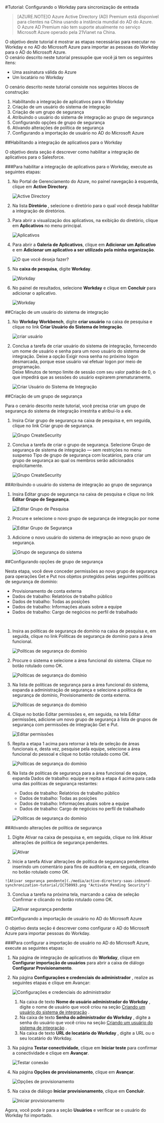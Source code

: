 <properties 
    pageTitle="Tutorial: Configurando o Workday para sincronização de entrada | Microsoft Azure" 
    description="Saiba como usar o Inbound Synchronization com o Active Directory do Azure para habilitar o logon único, provisionamento automatizado e muito mais!" 
    services="active-directory" 
    authors="jeevansd"  
    documentationCenter="na" 
    manager="femila"/>
<tags 
    ms.service="active-directory" 
    ms.devlang="na" 
    ms.topic="article" 
    ms.tgt_pltfrm="na" 
    ms.workload="identity" 
    ms.date="04/06/2016" 
    ms.author="jeedes" />


#<a name="tutorial:-configuring-workday-for-inbound-synchronization"></a>Tutorial: Configurando o Workday para sincronização de entrada
>[AZURE.NOTE]O Azure Active Directory (AD) Premium está disponível para clientes na China usando a instância mundial do AD do Azure.    
O Azure AD Premium não tem suporte atualmente no serviço Microsoft Azure operado pela 21Vianet na China.    

O objetivo deste tutorial é mostrar as etapas necessárias para executar no Workday e no AD do Microsoft Azure para importar as pessoas do Workday para o AD do Microsoft Azure.    
 O cenário descrito neste tutorial pressupõe que você já tem os seguintes itens:  

-   Uma assinatura válida do Azure  
-   Um locatário no Workday  

O cenário descrito neste tutorial consiste nos seguintes blocos de construção:  

1.  Habilitando a integração de aplicativos para o Workday  
2.  Criação de um usuário do sistema de integração  
3.  Criação de um grupo de segurança  
4.  Atribuindo o usuário do sistema de integração ao grupo de segurança  
5.  Configurando opções de grupo de segurança  
6.  Ativando alterações de política de segurança  
7.  Configurando a importação de usuário no AD do Microsoft Azure  

##<a name="enabling-the-application-integration-for-workday"></a>Habilitando a integração de aplicativos para o Workday

O objetivo desta seção é descrever como habilitar a integração de aplicativos para o Salesforce.    

###<a name="to-enable-the-application-integration-for-workday,-perform-the-following-steps:"></a>Para habilitar a integração de aplicativos para o Workday, execute as seguintes etapas:

1.  No Portal de Gerenciamento do Azure, no painel navegação à esquerda, clique em **Active Directory**.    

    ![Active Directory](./media/active-directory-saas-inbound-synchronization-tutorial/IC700993.png "Active Directory")  

2.  Na lista **Diretório** , selecione o diretório para o qual você deseja habilitar a integração de diretórios.    

3.  Para abrir a visualização dos aplicativos, na exibição do diretório, clique em **Aplicativos** no menu principal.    

    ![Aplicativos](./media/active-directory-saas-inbound-synchronization-tutorial/IC700994.png "Applications")  

4.  Para abrir a **Galeria de Aplicativos**, clique em **Adicionar um Aplicativo** e em **Adicionar um aplicativo a ser utilizado pela minha organização**.    

    ![O que você deseja fazer?](./media/active-directory-saas-inbound-synchronization-tutorial/IC700995.png "What do you want to do?")  

5.  Na **caixa de pesquisa**, digite **Workday**.    

    ![Workday](./media/active-directory-saas-inbound-synchronization-tutorial/IC701021.png "Workday")  

6.  No painel de resultados, selecione **Workday** e clique em **Concluir** para adicionar o aplicativo.    

    ![Workday](./media/active-directory-saas-inbound-synchronization-tutorial/IC701022.png "Workday")  

##<a name="creating-an-integration-system-user"></a>Criação de um usuário do sistema de integração

1.  No **Workday Workbench**, digite **criar usuário** na caixa de pesquisa e clique no link **Criar Usuário do Sistema de Integração**.     

    ![criar usuário](./media/active-directory-saas-inbound-synchronization-tutorial/IC750979.png "create user")  

2.  Conclua a tarefa de criar usuário do sistema de integração, fornecendo um nome de usuário e senha para um novo usuário do sistema de integração.  Deixe a opção Exigir nova senha no próximo logon desmarcada, porque esse usuário vai efetuar logon por meio de programação.    
    Deixe Minutos de tempo limite de sessão com seu valor padrão de 0, o que impedirá que as sessões do usuário expirarem prematuramente.    

    ![Criar Usuário do Sistema de Integração](./media/active-directory-saas-inbound-synchronization-tutorial/IC750980.png "Create Integration System User")  

##<a name="creating-a-security-group"></a>Criação de um grupo de segurança

Para o cenário descrito neste tutorial, você precisa criar um grupo de segurança do sistema de integração irrestrita e atribuí-lo a ele.    

1.  Insira Criar grupo de segurança na caixa de pesquisa e, em seguida, clique no link Criar grupo de segurança.     

    ![Grupo CreateSecurity](./media/active-directory-saas-inbound-synchronization-tutorial/IC750981.png "CreateSecurity Group")  

2.  Conclua a tarefa de criar o grupo de segurança.  Selecione Grupo de segurança de sistema de integração — sem restrições no menu suspenso Tipo de grupo de segurança com locatários, para criar um grupo de segurança ao qual os membros serão adicionados explicitamente.     

    ![Grupo CreateSecurity](./media/active-directory-saas-inbound-synchronization-tutorial/IC750982.png "CreateSecurity Group")  

##<a name="assigning-the-integration-system-user-to-the-security-group"></a>Atribuindo o usuário do sistema de integração ao grupo de segurança

1.  Insira Editar grupo de segurança na caixa de pesquisa e clique no link **Editar Grupo de Segurança**.     

    ![Editar Grupo de Pesquisa](./media/active-directory-saas-inbound-synchronization-tutorial/IC750983.png "Edit Security Group")  

2.  Procure e selecione o novo grupo de segurança de integração por nome    

    ![Editar Grupo de Segurança](./media/active-directory-saas-inbound-synchronization-tutorial/IC750984.png "Edit Security Group")  

3.  Adicione o novo usuário do sistema de integração ao novo grupo de segurança.       

    ![Grupo de segurança do sistema](./media/active-directory-saas-inbound-synchronization-tutorial/IC750985.png "System Security Group")  

##<a name="configuring-security-group-options"></a>Configurando opções de grupo de segurança

Nesta etapa, você deve conceder permissões ao novo grupo de segurança para operações Get e Put nos objetos protegidos pelas seguintes políticas de segurança de domínio:  

-   Provisionamento de conta externa  
-   Dados de trabalho: Relatórios de trabalho público  
-   Dados de trabalho: Todas as posições  
-   Dados de trabalho: Informações atuais sobre a equipe  
-   Dados de trabalho: Cargo de negócios no perfil de trabalhado  

&nbsp;  

1.  Insira as políticas de segurança de domínio na caixa de pesquisa e, em seguida, clique no link Políticas de segurança de domínio para a área funcional.     

    ![Políticas de segurança do domínio](./media/active-directory-saas-inbound-synchronization-tutorial/IC750986.png "Domain Security Policies")  

2.  Procure o sistema e selecione a área funcional do sistema.  Clique no botão rotulado como OK.     

    ![Políticas de segurança do domínio](./media/active-directory-saas-inbound-synchronization-tutorial/IC750987.png "Domain Security Policies")  

3.  Na lista de políticas de segurança para a área funcional do sistema, expanda a administração de segurança e selecione a política de segurança de domínio, Provisionamento de conta externa.     

    ![Políticas de segurança do domínio](./media/active-directory-saas-inbound-synchronization-tutorial/IC750988.png "Domain Security Policies")  

4.  Clique no botão Editar permissões e, em seguida, na tela Editar permissões, adicione um novo grupo de segurança à lista de grupos de segurança com permissões de integração Get e Put.     

    ![Editar permissões](./media/active-directory-saas-inbound-synchronization-tutorial/IC750989.png "Edit Permission")  

5.  Repita a etapa 1 acima para retornar à tela de seleção de áreas funcionais e, desta vez, pesquise pela equipe, selecione a área funcional do pessoal e clique no botão rotulado como OK.    

    ![Políticas de segurança do domínio](./media/active-directory-saas-inbound-synchronization-tutorial/IC750990.png "Domain Security Policies")  

6.  Na lista de políticas de segurança para a área funcional de equipe, expanda Dados de trabalho: equipe e repita a etapa 4 acima para cada uma das políticas de segurança restantes:    

    -   Dados de trabalho: Relatórios de trabalho público  
    -   Dados de trabalho: Todas as posições  
    -   Dados de trabalho: Informações atuais sobre a equipe  
    -   Dados de trabalho: Cargo de negócios no perfil de trabalhado    

    ![Políticas de segurança do domínio](./media/active-directory-saas-inbound-synchronization-tutorial/IC750991.png "Domain Security Policies")  

##<a name="activating-security-policy-changes"></a>Ativando alterações de política de segurança

1.  Digite Ativar na caixa de pesquisa e, em seguida, clique no link Ativar alterações de política de segurança pendentes.    

    ![Ativar](./media/active-directory-saas-inbound-synchronization-tutorial/IC750992.png "Activate")  

2.   Inicie a tarefa Ativar alterações de política de segurança pendentes inserindo um comentário para fins de auditoria e, em seguida, clicando no botão rotulado como OK.      

    ![Ativar segurança pendente](./media/active-directory-saas-inbound-synchronization-tutorial/IC750993.png "Activate Pending Security")  

3.  Conclua a tarefa na próxima tela, marcando a caixa de seleção Confirmar e clicando no botão rotulado como OK.     

    ![Ativar segurança pendente](./media/active-directory-saas-inbound-synchronization-tutorial/IC750994.png "Activate Pending Security")  

##<a name="configuring-user-import-in-microsoft-azure-ad"></a>Configurando a importação de usuário no AD do Microsoft Azure

O objetivo desta seção é descrever como configurar o AD do Microsoft Azure para importar pessoas do Workday.    

###<a name="to-configure-user-import-in-microsoft-azure-ad,-perform-the-following-steps:"></a>Para configurar a importação de usuário no AD do Microsoft Azure, execute as seguintes etapas:

1.  Na página de integração de aplicativos do **Workday**, clique em **Configurar importação de usuários** para abrir a caixa de diálogo **Configurar Provisionamento**.    

2.  Na página **Configurações e credenciais do administrador** , realize as seguintes etapas e clique em Avançar:    

    ![Configurações e credenciais do administrador](./media/active-directory-saas-inbound-synchronization-tutorial/IC750995.png "Settings and admin credentials")    

    1.  Na caixa de texto **Nome de usuário administrador do Workday** , digite o nome de usuário que você criou na seção [Criando um usuário do sistema de integração](https://msdn.microsoft.com/library/azure/Dn762434.aspx#BKMK_CreateUser) .    
    2.  Na caixa de texto **Senha do administrador do Workday** , digite a senha do usuário que você criou na seção [Criando um usuário do sistema de integração](https://msdn.microsoft.com/library/azure/Dn762434.aspx#BKMK_CreateUser) .    
    3.  Na caixa de texto **URL de locatário do Workday** , digite a URL ou o seu locatário do Workday.    

3.  Na página **Testar conectividade**, clique em **Iniciar teste** para confirmar a conectividade e clique em **Avançar**.    

    ![Testar conexão](./media/active-directory-saas-inbound-synchronization-tutorial/IC750996.png "Test connection")  

4.  Na página **Opções de provisionamento**, clique em **Avançar**.    

    ![Opções de provisionamento](./media/active-directory-saas-inbound-synchronization-tutorial/IC750997.png "Provisioning options")  

5.  Na caixa de diálogo **Iniciar provisionamento**, clique em **Concluir**.    

    ![Iniciar provisionamento](./media/active-directory-saas-inbound-synchronization-tutorial/IC750998.png "Start provisioning")  

Agora, você pode ir para a seção **Usuários** e verificar se o usuário do Workday foi importado.    



<!--HONumber=Oct16_HO2-->


